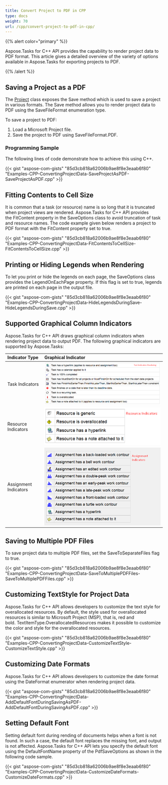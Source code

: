 ```yaml
---
title: Convert Project to PDF in CPP
type: docs
weight: 70
url: /cpp/convert-project-to-pdf-in-cpp/
---
```


{{% alert color="primary" %}} 

Aspose.Tasks for C++ API provides the capability to render project data to PDF format. This article gives a detailed overview of the variety of options available in Aspose.Tasks for exporting projects to PDF.

{{% /alert %}} 


## **Saving a Project as a PDF**
The [Project](https://apireference.aspose.com/tasks/cpp/class/aspose.tasks.project) class exposes the Save method which is used to save a project in various formats. The Save method allows you to render project data to PDF using the SaveFileFormat enumeration type.

To save a project to PDF:

1. Load a Microsoft Project file.
2. Save the project to PDF using SaveFileFormat.PDF.
### **Programming Sample**
The following lines of code demonstrate how to achieve this using C++.

{{< gist "aspose-com-gists" "85d3cb818a62006b9ae8f8e3eaab6f80" "Examples-CPP-ConvertingProjectData-SaveProjectAsPDF-SaveProjectAsPDF.cpp" >}}


## **Fitting Contents to Cell Size**
It is common that a task (or resource) name is so long that it is truncated when project views are rendered. Aspose.Tasks for C++ API provides the FitContent property in the SaveOptions class to avoid truncation of task and resource names. The code example given below renders a project to PDF format with the FitContent property set to true.

{{< gist "aspose-com-gists" "85d3cb818a62006b9ae8f8e3eaab6f80" "Examples-CPP-ConvertingProjectData-FitContentsToCellSize-FitContentsToCellSize.cpp" >}}


## **Printing or Hiding Legends when Rendering**
To let you print or hide the legends on each page, the SaveOptions class provides the LegendOnEachPage property. If this flag is set to true, legends are printed on each page in the output file.

{{< gist "aspose-com-gists" "85d3cb818a62006b9ae8f8e3eaab6f80" "Examples-CPP-ConvertingProjectData-HideLegendsDuringSave-HideLegendsDuringSave.cpp" >}}
## **Supported Graphical Column Indicators**
Aspose.Tasks for C++ API draws graphical column indicators when rendering project data to output PDF. The following graphical indicators are supported by Aspose.Tasks:

|**Indicator Type**|**Graphical Indicator**|
| :- | :- |
|Task Indicators|![types of task indicators in Microsoft Project](convert-project-to-pdf-in-cpp_1.png)|
|Resource Indicators|![types of resource indicators in Microsoft Project](convert-project-to-pdf-in-cpp_2.png)|
|Assignment Indicators|![types of assignment indicators in Microsoft Project](convert-project-to-pdf-in-cpp_3.png)|
## **Saving to Multiple PDF Files**
To save project data to multiple PDF files, set the SaveToSeparateFiles flag to true.

{{< gist "aspose-com-gists" "85d3cb818a62006b9ae8f8e3eaab6f80" "Examples-CPP-ConvertingProjectData-SaveToMultiplePDFFiles-SaveToMultiplePDFFiles.cpp" >}}
## **Customizing TextStyle for Project Data**
Aspose.Tasks for C++ API allows developers to customize the text style for overallocated resources. By default, the style used for overallocated resources is similar to Microsoft Project (MSP), that is, red and bold. TextItemType.OverallocatedResources makes it possible to customize the color and style for the overallocated resources.

{{< gist "aspose-com-gists" "85d3cb818a62006b9ae8f8e3eaab6f80" "Examples-CPP-ConvertingProjectData-CustomizeTextStyle-CustomizeTextStyle.cpp" >}}
## **Customizing Date Formats**
Aspose.Tasks for C++ API allows developers to customize the date format using the DateFormat enumerator when rendering project data.

{{< gist "aspose-com-gists" "85d3cb818a62006b9ae8f8e3eaab6f80" "Examples-CPP-ConvertingProjectData-AddDefaultFontDuringSavingAsPDF-AddDefaultFontDuringSavingAsPDF.cpp" >}}
## **Setting Default Font**
Setting default font during rending of documents helps when a font is not found. In such a case, the default font replaces the missing font, and output is not affected. Aspose.Tasks for C++ API lets you specify the default font using the DefaultFontName property of the PdfSaveOptions as shown in the following code sample.

{{< gist "aspose-com-gists" "85d3cb818a62006b9ae8f8e3eaab6f80" "Examples-CPP-ConvertingProjectData-CustomizeDateFormats-CustomizeDateFormats.cpp" >}}
